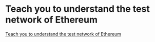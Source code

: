 # Teach you to understand the test network of Ethereum
[Teach you to understand the test network of Ethereum](https://aiwithcloud.com/2022/09/16/teach_you_to_understand_the_test_network_of_ethereum/)